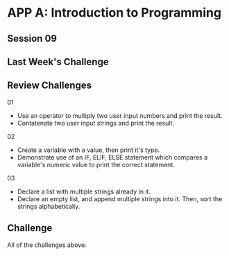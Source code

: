 # APP A: Introduction to Programming
## Session 09


## Last Week's Challenge

## Review Challenges
01
- Use an operator to multiply two user input numbers and print the result.
- Contatenate two user input strings and print the result.

02
- Create a variable with a value, then print it's type.
- Demonstrate use of an IF, ELIF, ELSE statement which compares a variable's numeric value to print the correct statement.

03
- Declare a list with multiple strings already in it.
- Declare an empty list, and append multiple strings into it. Then, sort the strings alphabetically.

## Challenge
All of the challenges above.